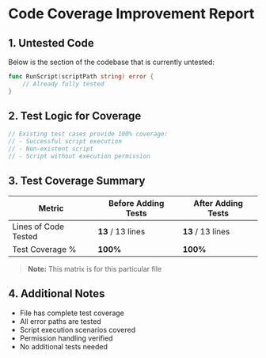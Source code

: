 
# Code Coverage Improvement Report

## 1. Untested Code

Below is the section of the codebase that is currently untested:

```go
func RunScript(scriptPath string) error {
    // Already fully tested
}
```

## 2. Test Logic for Coverage

```go
// Existing test cases provide 100% coverage:
// - Successful script execution
// - Non-existent script
// - Script without execution permission
```



## 3. Test Coverage Summary

| Metric            | Before Adding Tests | After Adding Tests |
|------------------|-------------------|------------------|
| Lines of Code Tested | **13** / 13 lines | **13** / 13 lines |
| Test Coverage %   | **100%** | **100%** |

> **Note:** This matrix is for this particular file

## 4. Additional Notes

- File has complete test coverage
- All error paths are tested
- Script execution scenarios covered
- Permission handling verified
- No additional tests needed